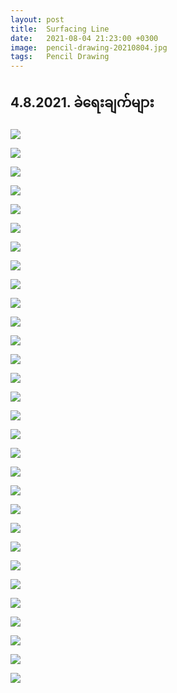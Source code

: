 ```yaml
---
layout: post
title:  Surfacing Line
date:   2021-08-04 21:23:00 +0300
image:  pencil-drawing-20210804.jpg
tags:   Pencil Drawing
---
```

## 4.8.2021.  ခဲရေးချက်များ

![]({{site.baseurl}}/img/pencil-drawing-20210804/01.jpg)

![]({{site.baseurl}}/img/pencil-drawing-20210804/02.jpg)

![]({{site.baseurl}}/img/pencil-drawing-20210804/03.jpg)

![]({{site.baseurl}}/img/pencil-drawing-20210804/04.jpg)

![]({{site.baseurl}}/img/pencil-drawing-20210804/05.jpg)

![]({{site.baseurl}}/img/pencil-drawing-20210804/06.jpg)

![]({{site.baseurl}}/img/pencil-drawing-20210804/07.jpg)

![]({{site.baseurl}}/img/pencil-drawing-20210804/08.jpg)

![]({{site.baseurl}}/img/pencil-drawing-20210804/09.jpg)

![]({{site.baseurl}}/img/pencil-drawing-20210804/10.jpg)

![]({{site.baseurl}}/img/pencil-drawing-20210804/11.jpg)

![]({{site.baseurl}}/img/pencil-drawing-20210804/12.jpg)

![]({{site.baseurl}}/img/pencil-drawing-20210804/13.jpg)

![]({{site.baseurl}}/img/pencil-drawing-20210804/14.jpg)

![]({{site.baseurl}}/img/pencil-drawing-20210804/15.jpg)

![]({{site.baseurl}}/img/pencil-drawing-20210804/16.jpg)

![]({{site.baseurl}}/img/pencil-drawing-20210804/17.jpg)

![]({{site.baseurl}}/img/pencil-drawing-20210804/18.jpg)

![]({{site.baseurl}}/img/pencil-drawing-20210804/19.jpg)

![]({{site.baseurl}}/img/pencil-drawing-20210804/20.jpg)

![]({{site.baseurl}}/img/pencil-drawing-20210804/21.jpg)

![]({{site.baseurl}}/img/pencil-drawing-20210804/22.jpg)

![]({{site.baseurl}}/img/pencil-drawing-20210804/23.jpg)

![]({{site.baseurl}}/img/pencil-drawing-20210804/24.jpg)

![]({{site.baseurl}}/img/pencil-drawing-20210804/25.jpg)

![]({{site.baseurl}}/img/pencil-drawing-20210804/26.jpg)

![]({{site.baseurl}}/img/pencil-drawing-20210804/27.jpg)

![]({{site.baseurl}}/img/pencil-drawing-20210804/28.jpg)

![]({{site.baseurl}}/img/pencil-drawing-20210804/29.jpg)

![]({{site.baseurl}}/img/pencil-drawing-20210804/30.jpg)